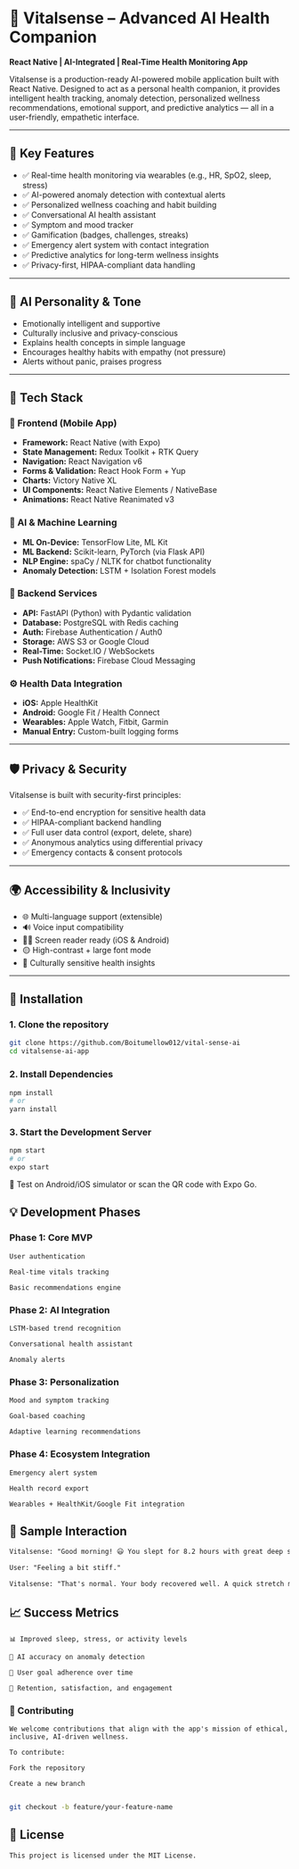 # 🔮 Vitalsense – Advanced AI Health Companion

**React Native | AI-Integrated | Real-Time Health Monitoring App**

Vitalsense is a production-ready AI-powered mobile application built with React Native. Designed to act as a personal health companion, it provides intelligent health tracking, anomaly detection, personalized wellness recommendations, emotional support, and predictive analytics — all in a user-friendly, empathetic interface.

---

## 🚀 Key Features

- ✅ Real-time health monitoring via wearables (e.g., HR, SpO2, sleep, stress)
- ✅ AI-powered anomaly detection with contextual alerts
- ✅ Personalized wellness coaching and habit building
- ✅ Conversational AI health assistant
- ✅ Symptom and mood tracker
- ✅ Gamification (badges, challenges, streaks)
- ✅ Emergency alert system with contact integration
- ✅ Predictive analytics for long-term wellness insights
- ✅ Privacy-first, HIPAA-compliant data handling

---

## 🧠 AI Personality & Tone

- Emotionally intelligent and supportive
- Culturally inclusive and privacy-conscious
- Explains health concepts in simple language
- Encourages healthy habits with empathy (not pressure)
- Alerts without panic, praises progress

---

## 🧩 Tech Stack

### 📱 Frontend (Mobile App)
- **Framework:** React Native (with Expo)
- **State Management:** Redux Toolkit + RTK Query
- **Navigation:** React Navigation v6
- **Forms & Validation:** React Hook Form + Yup
- **Charts:** Victory Native XL
- **UI Components:** React Native Elements / NativeBase
- **Animations:** React Native Reanimated v3

### 🤖 AI & Machine Learning
- **ML On-Device:** TensorFlow Lite, ML Kit
- **ML Backend:** Scikit-learn, PyTorch (via Flask API)
- **NLP Engine:** spaCy / NLTK for chatbot functionality
- **Anomaly Detection:** LSTM + Isolation Forest models

### 🧰 Backend Services
- **API:** FastAPI (Python) with Pydantic validation
- **Database:** PostgreSQL with Redis caching
- **Auth:** Firebase Authentication / Auth0
- **Storage:** AWS S3 or Google Cloud
- **Real-Time:** Socket.IO / WebSockets
- **Push Notifications:** Firebase Cloud Messaging

### ⚙️ Health Data Integration
- **iOS:** Apple HealthKit
- **Android:** Google Fit / Health Connect
- **Wearables:** Apple Watch, Fitbit, Garmin
- **Manual Entry:** Custom-built logging forms

---

## 🛡️ Privacy & Security

Vitalsense is built with security-first principles:
- ✅ End-to-end encryption for sensitive health data
- ✅ HIPAA-compliant backend handling
- ✅ Full user data control (export, delete, share)
- ✅ Anonymous analytics using differential privacy
- ✅ Emergency contacts & consent protocols

---

## 🌍 Accessibility & Inclusivity

- 🌐 Multi-language support (extensible)
- 🔊 Voice input compatibility
- 🧏‍♂️ Screen reader ready (iOS & Android)
- 🟡 High-contrast + large font mode
- 🤝 Culturally sensitive health insights

---

## 📲 Installation

### 1. Clone the repository

```bash
git clone https://github.com/Boitumellow012/vital-sense-ai
cd vitalsense-ai-app
```

### 2. Install Dependencies

```bash
npm install
# or
yarn install
```

### 3. Start the Development Server
```bash
npm start
# or
expo start
```

📱 Test on Android/iOS simulator or scan the QR code with Expo Go.

## 💡 Development Phases
### Phase 1: Core MVP
    User authentication

    Real-time vitals tracking

    Basic recommendations engine

### Phase 2: AI Integration
    LSTM-based trend recognition

    Conversational health assistant

    Anomaly alerts

### Phase 3: Personalization
    Mood and symptom tracking

    Goal-based coaching

    Adaptive learning recommendations

### Phase 4: Ecosystem Integration
    Emergency alert system

    Health record export

    Wearables + HealthKit/Google Fit integration

## 🧪 Sample Interaction

```txt
Vitalsense: "Good morning! 😃 You slept for 8.2 hours with great deep sleep. Ready to tackle your day?"

User: "Feeling a bit stiff."

Vitalsense: "That's normal. Your body recovered well. A quick stretch might help. Want me to guide you?"
```

## 📈 Success Metrics
    📊 Improved sleep, stress, or activity levels

    🧠 AI accuracy on anomaly detection

    🎯 User goal adherence over time

    🔄 Retention, satisfaction, and engagement

### 🤝 Contributing
    We welcome contributions that align with the app's mission of ethical, inclusive, AI-driven wellness.

    To contribute:

    Fork the repository

    Create a new branch

```bash

git checkout -b feature/your-feature-name
```

## 📄 License
    This project is licensed under the MIT License.

